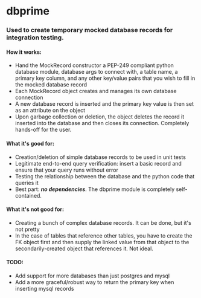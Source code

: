 # dbprime
### Used to create temporary mocked database records for integration testing.

#### How it works:
* Hand the MockRecord constructor a PEP-249 compliant python database module, database args to connect with, a table name, a primary key column, and any other key/value pairs that you wish to fill in the mocked database record
* Each MockRecord object creates and manages its own database connection
* A new database record is inserted and the primary key value is then set as an attribute on the object
* Upon garbage collection or deletion, the object deletes the record it inserted into the database and then closes its connection. Completely hands-off for the user.

#### What it's good for:
* Creation/deletion of simple database records to be used in unit tests
* Legitimate end-to-end query verification: insert a basic record and ensure that your query runs without error
* Testing the relationship between the database and the python code that queries it
* Best part: **_no dependencies_**. The dbprime module is completely self-contained.

#### What it's not good for:
* Creating a bunch of complex database records. It can be done, but it's not pretty
* In the case of tables that reference other tables, you have to create the FK object first and then supply the linked value from that object to the secondarily-created object that references it. Not ideal.


#### TODO:
* Add support for more databases than just postgres and mysql
* Add a more graceful/robust way to return the primary key when inserting mysql records
